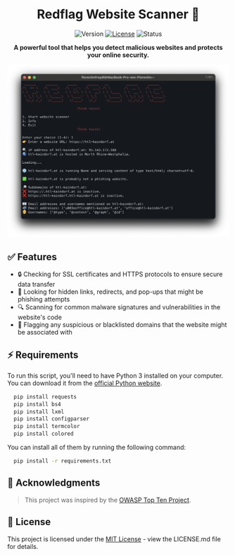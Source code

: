 <h1 align="center">Redflag Website Scanner 🚩</h1>
  
<p align="center">
  <img src="https://img.shields.io/badge/version-v1-mgreen" alt="Version">
  <a href="#license"><img src="https://img.shields.io/badge/License-MIT-blue" alt="License"></a>
  <img src="https://img.shields.io/badge/status-alpha-red" alt="Status">
</p>

<p align="center"><b>A powerful tool that helps you detect malicious websites and protects your online security.</b></p>

![Redflag](https://github.com/ffreydl/Redflag-scanner/blob/main/assets/img/preview.png?raw=true)

## ✅ Features

- 🔒 Checking for SSL certificates and HTTPS protocols to ensure secure data transfer
- 👥 Looking for hidden links, redirects, and pop-ups that might be phishing attempts
- 🔍 Scanning for common malware signatures and vulnerabilities in the website's code
- 🚫 Flagging any suspicious or blacklisted domains that the website might be associated with


## ⚡ Requirements

To run this script, you'll need to have Python 3 installed on your computer. You can download it from the [official Python website](https://www.python.org/downloads/).

```bash
  pip install requests
  pip install bs4
  pip install lxml
  pip install configparser
  pip install termcolor 
  pip install colored
```

You can install all of them by running the following command:

```bash
  pip install -r requirements.txt
```

## 🙋 Acknowledgments
> This project was inspired by the [OWASP Top Ten Project](https://owasp.org/www-project-top-ten/).


## 📝 License

This project is licensed under the [MIT License](https://choosealicense.com/licenses/mit/) - view the LICENSE.md file for details.
